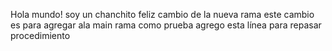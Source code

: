 Hola mundo! soy un chanchito feliz 
cambio de la nueva rama
este cambio es para agregar ala main rama como prueba
agrego esta línea para repasar procedimiento